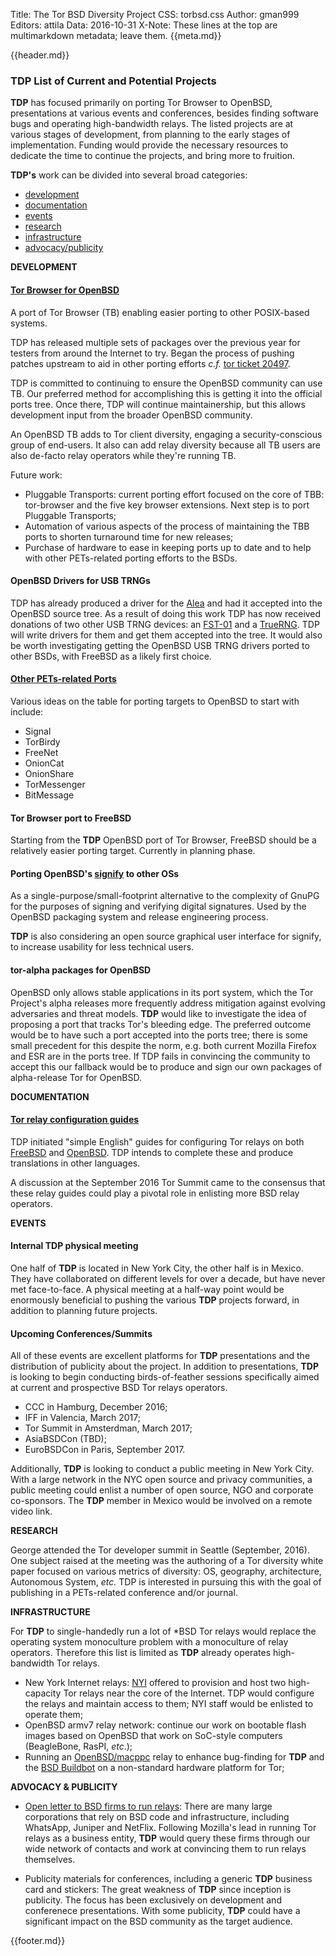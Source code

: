 Title: The Tor BSD Diversity Project
CSS: torbsd.css
Author: gman999
Editors: attila
Data: 2016-10-31
X-Note: These lines at the top are multimarkdown metadata; leave them.
{{meta.md}}

{{header.md}}

### TDP List of Current and Potential Projects ###

__TDP__ has focused primarily on porting Tor Browser to OpenBSD, presentations at various events and conferences, besides finding software bugs and operating high-bandwidth relays. The listed projects are at various stages of development, from planning to the early stages of implementation. Funding would provide the necessary resources to dedicate the time to continue the projects, and bring more to fruition.

__TDP's__ work can be divided into several broad categories:

* [development](#development)
* [documentation](#documentation)
* [events](#events)
* [research](#research)
* [infrastructure](#infrastructure)
* [advocacy/publicity](#advocacy)

<a id="development">__DEVELOPMENT__</a>

#### [Tor Browser for OpenBSD](https://github.com/torbsd/openbsd-ports/) ####

A port of Tor Browser (TB) enabling easier porting to other
POSIX-based systems.

TDP has released multiple sets of packages over the previous year for
testers from around the Internet to try.  Began the process of pushing patches
upstream to aid in other porting efforts _c.f._
[tor ticket 20497](https://trac.torproject.org/projects/tor/ticket/20497).

TDP is committed to continuing to ensure the OpenBSD community can use
TB. Our preferred method for accomplishing this is getting it into the
official ports tree. Once there, TDP will continue maintainership, but
this allows development input from the broader OpenBSD community.

An OpenBSD TB adds to Tor client diversity, engaging a
security-conscious group of end-users.  It also can add relay diversity
because all TB users are also de-facto relay operators while they're
running TB.

Future work:

* Pluggable Transports: current porting effort focused on the core of TBB: tor-browser and the five key browser extensions.  Next step is to port Pluggable Transports;
* Automation of various aspects of the process of maintaining the TBB ports to shorten turnaround time for new releases;
* Purchase of hardware to ease in keeping ports up to date and to help with other PETs-related porting efforts to the BSDs.

#### OpenBSD Drivers for USB TRNGs ####

TDP has already produced a driver for the [Alea](https://www.araneus.fi/products/alea2/en/) and had it accepted into the OpenBSD source tree.  As a result of doing this work TDP has now received donations of two other USB TRNG devices: an [FST-01](wiki.seeedstudio.com/wiki/FST-01) and a [TrueRNG](http://ubld.it/products/truerng-hardware-random-number-generator/).  TDP will write drivers for them and get them accepted into the tree.  It would also be worth investigating getting the OpenBSD USB TRNG drivers ported to other BSDs, with FreeBSD as a likely first choice.

#### [Other PETs-related Ports](porting-pets.html) ####

Various ideas on the table for porting targets to OpenBSD to start
with include:

* Signal
* TorBirdy
* FreeNet
* OnionCat
* OnionShare
* TorMessenger
* BitMessage

#### Tor Browser port to FreeBSD ####

Starting from the __TDP__ OpenBSD port of Tor Browser, FreeBSD should be a relatively easier porting target.  Currently in planning phase.

#### Porting OpenBSD's [signify](http://man.openbsd.org/signify) to other OSs ####

As a single-purpose/small-footprint alternative to the complexity of
GnuPG for the purposes of signing and verifying digital signatures.
Used by the OpenBSD packaging system and release engineering process.

__TDP__ is also considering an open source graphical user interface for signify, to increase usability for less technical users.

#### tor-alpha packages for OpenBSD ####

OpenBSD only allows stable applications in its port system, which the Tor Project's alpha releases more frequently address mitigation against evolving adversaries and threat models.  __TDP__ would like to investigate the idea of proposing a port that tracks Tor's bleeding edge.  The preferred outcome would be to have such a port accepted into the ports tree; there is some small precedent for this despite the norm, e.g. both current Mozilla Firefox and ESR are in the ports tree.  If TDP fails in convincing the community to accept this our fallback would be to produce and sign our own packages of alpha-release Tor for OpenBSD.

<a id="documentation">__DOCUMENTATION__</a>

#### [Tor relay configuration guides](relay-guides.html) ####

TDP initiated "simple English" guides for configuring Tor relays on
both [FreeBSD](fbsd-relays.html) and [OpenBSD](obsd-relays.html).  TDP
intends to complete these and produce translations in other languages.

A discussion at the September 2016 Tor Summit came to the consensus that these relay guides could play a pivotal role in enlisting more BSD relay operators.

<a id="events">__EVENTS__</a>

#### Internal TDP physical meeting ####

One half of  __TDP__ is located in New York City, the other half is in Mexico. They have collaborated on different levels for over a decade, but have never met face-to-face. A physical meeting at a half-way point would be enormously beneficial to pushing the various __TDP__ projects forward, in addition to planning future projects.

#### Upcoming Conferences/Summits ####

All of these events are excellent platforms for __TDP__ presentations and the distribution of publicity about the project. In addition to presentations, __TDP__ is looking to begin conducting birds-of-feather sessions specifically aimed at current and prospective BSD Tor relays operators.

* CCC in Hamburg, December 2016;
* IFF in Valencia, March 2017;
* Tor Summit in Amsterdman, March 2017;
* AsiaBSDCon (TBD);
* EuroBSDCon in Paris, September 2017.

Additionally, __TDP__ is looking to conduct a public meeting in New York City. With a large network in the NYC open source and privacy communities, a public meeting could enlist a number of open source, NGO and corporate co-sponsors. The __TDP__ member in Mexico would be involved on a remote video link.


<a id="research">__RESEARCH__</a>

George attended the Tor developer summit in Seattle (September, 2016).
One subject raised at the meeting was the authoring of a Tor diversity
white paper focused on various metrics of diversity: OS, geography,
architecture, Autonomous System, _etc._  TDP is interested in pursuing
this with the goal of publishing in a PETs-related conference and/or
journal.

<a id="infrastructure">__INFRASTRUCTURE__</a>

For __TDP__ to single-handedly run a lot of *BSD Tor relays would replace the operating system monoculture problem with a monoculture of relay operators. Therefore this list is limited as __TDP__ already operates high-bandwidth Tor relays.

* New York Internet relays: [NYI](https://nyi.net/) offered to provision and host two high-capacity Tor relays near the core of the Internet.  TDP would configure the relays and maintain access to them; NYI staff would be enlisted to operate them;
* OpenBSD armv7 relay network: continue our work on bootable flash images based on OpenBSD that work on SoC-style computers (BeagleBone, RasPI, _etc_.);
* Running an [OpenBSD/macppc](https://www.openbsd.org/macppc.html) relay to enhance bug-finding for __TDP__ and the [BSD Buildbot](https://buildbot.pixelminers.net/) on a non-standard hardware platform for Tor;

<a id="advocacy">__ADVOCACY & PUBLICITY__</a>

* [Open letter to BSD firms to run relays](https://torbsd.github.io/corp-relays.html): There are many large corporations that rely on BSD code and infrastructure, including WhatsApp, Juniper and NetFlix. Following Mozilla's lead in running Tor relays as a business entity, __TDP__ would query these firms through our wide network of contacts and work at convincing them to run relays themselves.

* Publicity materials for conferences, including a generic __TDP__ business card and stickers: The great weakness of __TDP__ since inception is publicity. The focus has been exclusively on development and conferenece presentations. With some publicity, __TDP__ could have a significant impact on the BSD community as the target audience.

{{footer.md}}
